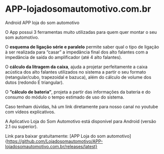 # APP-lojadosomautomotivo.com.br
Android APP loja do som automotivo

O App possui 3 ferramentas muito utilizadas para quem quer montar o seu som automotivo.

O **esquema de ligação série e paralelo** permite saber qual o tipo de ligação à ser realizada para “casar” a impedância final dos alto falantes com a impedância de saída do amplificador (até 4 alto falantes).

O **cálculo da litragem da caixa**, ajuda a projetar perfeitamente a caixa acústica dos alto falantes utilizados no sistema a partir o seu formato (retangular/cubo, trapezoidal e bazuca), além do cálculo de volume dos dutos (redondo E triangular).

O **”cálculo de bateria”**, projeta a partir das informações da bateria e do consumo do módulo o tempo estimado de uso do sistema.

Caso tenham dúvidas, há um link diretamente para nosso canal no youtube com vídeos explicativos.

A Aplicativo Loja do Som Automotivo está disponível para Android (versão 2.1 ou superior).

Link para baixar gratuitamente:
[APP Loja do som automotivo]{https://github.com/Lojadosomautomotivo/APP-lojadosomautomotivo.com.br/releases/latest}
